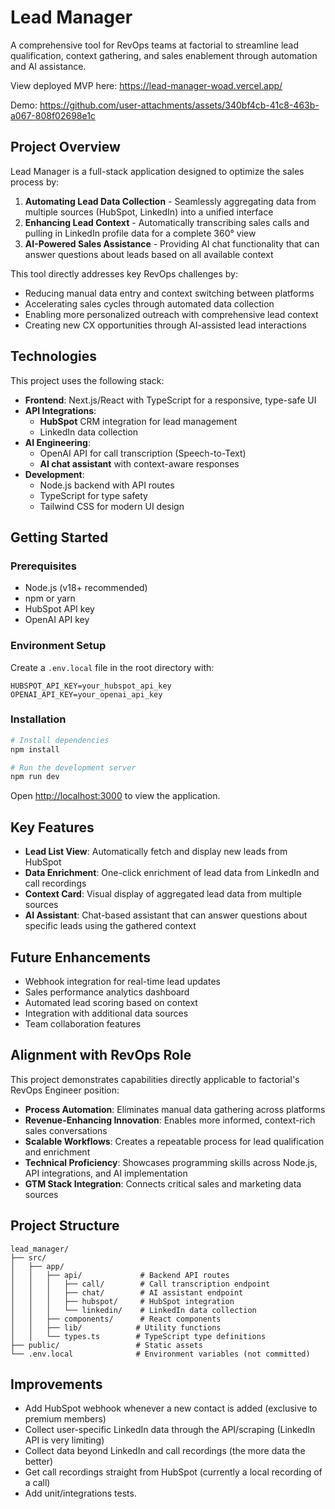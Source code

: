 # Lead Manager

A comprehensive tool for RevOps teams at factorial to streamline lead qualification, context gathering, and sales enablement through automation and AI assistance.

View deployed MVP here: https://lead-manager-woad.vercel.app/

Demo:
https://github.com/user-attachments/assets/340bf4cb-41c8-463b-a067-808f02698e1c

## Project Overview

Lead Manager is a full-stack application designed to optimize the sales process by:

1. **Automating Lead Data Collection** - Seamlessly aggregating data from multiple sources (HubSpot, LinkedIn) into a unified interface
2. **Enhancing Lead Context** - Automatically transcribing sales calls and pulling in LinkedIn profile data for a complete 360° view
3. **AI-Powered Sales Assistance** - Providing AI chat functionality that can answer questions about leads based on all available context

This tool directly addresses key RevOps challenges by:
- Reducing manual data entry and context switching between platforms
- Accelerating sales cycles through automated data collection
- Enabling more personalized outreach with comprehensive lead context
- Creating new CX opportunities through AI-assisted lead interactions

## Technologies

This project uses the following stack:

- **Frontend**: Next.js/React with TypeScript for a responsive, type-safe UI
- **API Integrations**: 
  - **HubSpot** CRM integration for lead management
  - LinkedIn data collection
- **AI Engineering**:
  - OpenAI API for call transcription (Speech-to-Text)
  - **AI chat assistant** with context-aware responses
- **Development**: 
  - Node.js backend with API routes
  - TypeScript for type safety
  - Tailwind CSS for modern UI design

## Getting Started

### Prerequisites

- Node.js (v18+ recommended)
- npm or yarn
- HubSpot API key
- OpenAI API key

### Environment Setup

Create a `.env.local` file in the root directory with:
```
HUBSPOT_API_KEY=your_hubspot_api_key
OPENAI_API_KEY=your_openai_api_key
```

### Installation

```bash
# Install dependencies
npm install

# Run the development server
npm run dev
```
Open [http://localhost:3000](http://localhost:3000) to view the application.

## Key Features

- **Lead List View**: Automatically fetch and display new leads from HubSpot
- **Data Enrichment**: One-click enrichment of lead data from LinkedIn and call recordings
- **Context Card**: Visual display of aggregated lead data from multiple sources
- **AI Assistant**: Chat-based assistant that can answer questions about specific leads using the gathered context

## Future Enhancements

- Webhook integration for real-time lead updates
- Sales performance analytics dashboard
- Automated lead scoring based on context
- Integration with additional data sources
- Team collaboration features

## Alignment with RevOps Role

This project demonstrates capabilities directly applicable to factorial's RevOps Engineer position:

- **Process Automation**: Eliminates manual data gathering across platforms
- **Revenue-Enhancing Innovation**: Enables more informed, context-rich sales conversations
- **Scalable Workflows**: Creates a repeatable process for lead qualification and enrichment
- **Technical Proficiency**: Showcases programming skills across Node.js, API integrations, and AI implementation
- **GTM Stack Integration**: Connects critical sales and marketing data sources

## Project Structure

```
lead_manager/
├── src/
│   ├── app/
│   │   ├── api/             # Backend API routes
│   │   │   ├── call/        # Call transcription endpoint
│   │   │   ├── chat/        # AI assistant endpoint
│   │   │   ├── hubspot/     # HubSpot integration
│   │   │   └── linkedin/    # LinkedIn data collection
│   │   ├── components/      # React components
│   │   ├── lib/            # Utility functions
│   │   └── types.ts        # TypeScript type definitions
├── public/                 # Static assets
└── .env.local              # Environment variables (not committed)
```

## Improvements

- Add HubSpot webhook whenever a new contact is added (exclusive to premium members)
- Collect user-specific LinkedIn data through the API/scraping (LinkedIn API is very limiting)
- Collect data beyond LinkedIn and call recordings (the more data the better)
- Get call recordings straight from HubSpot (currently a local recording of a call)
- Add unit/integrations tests.
